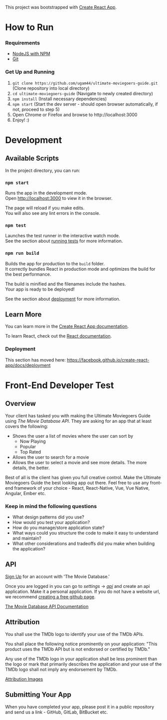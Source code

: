 This project was bootstrapped with [Create React App](https://github.com/facebook/create-react-app).

# How to Run
### Requirements
* [NodeJS with NPM](https://nodejs.org/en/download/)
* [Git](https://git-scm.com/downloads)

### Get Up and Running
1. `git clone https://github.com/ugam44/ultimate-moviegoers-guide.git` (Clone repository into local directory)
2. `cd ultimate-moviegoers-guide` (Navigate to newly created directory)
3. `npm install` (Install necessary dependencies)
4. `npm start` (Start the dev server - should open browser automatically, if not, proceed to step 5)
5. Open Chrome or Firefox and browse to http://localhost:3000
6. Enjoy! :)


# Development

## Available Scripts

In the project directory, you can run:

### `npm start`

Runs the app in the development mode.<br>
Open [http://localhost:3000](http://localhost:3000) to view it in the browser.

The page will reload if you make edits.<br>
You will also see any lint errors in the console.

### `npm test`

Launches the test runner in the interactive watch mode.<br>
See the section about [running tests](https://facebook.github.io/create-react-app/docs/running-tests) for more information.

### `npm run build`

Builds the app for production to the `build` folder.<br>
It correctly bundles React in production mode and optimizes the build for the best performance.

The build is minified and the filenames include the hashes.<br>
Your app is ready to be deployed!

See the section about [deployment](https://facebook.github.io/create-react-app/docs/deployment) for more information.

## Learn More

You can learn more in the [Create React App documentation](https://facebook.github.io/create-react-app/docs/getting-started).

To learn React, check out the [React documentation](https://reactjs.org/).

### Deployment

This section has moved here: https://facebook.github.io/create-react-app/docs/deployment


# Front-End Developer Test

## Overview

Your client has tasked you with making the Ultimate Moviegoers Guide using _The Movie Database API_. They are asking for an app that at least covers the following:

* Shows the user a list of movies where the user can sort by
  * Now Playing
  * Popular
  * Top Rated
* Allows the user to search for a movie
* Allows the user to select a movie and see more details. The more details, the better.

Best of all is the client has given you full creative control.
Make the Ultimate Moviegoers Guide the best looking app out there.
Feel free to use any front-end framework of your choice - React, React-Native, Vue, Vue Native, Angular, Ember etc.

### Keep in mind the following questions

* What design patterns did you use?
* How would you test your application?
* How do you manage/store application state?
* What ways could you structure the code to make it easy to understand and maintain?
* What other considerations and tradeoffs did you make when building the application?

## API

[Sign Up](https://www.themoviedb.org/account/signup) for an account with 'The Movie Database.'

Once you are logged in you can go to _settings_ -> [_api_](https://www.themoviedb.org/settings/api) and create an api application.
Make it a personal application. If you do not have a website url, we recommend [creating a free github page](https://pages.github.com/).

[The Movie Database API Documentation](https://developers.themoviedb.org/3/getting-started/introduction)

## Attribution
You shall use the TMDb logo to identify your use of the TMDb APIs.

You shall place the following notice prominently on your application: "This product uses the TMDb API but is not endorsed or certified by TMDb."

Any use of the TMDb logo in your application shall be less prominent than the logo or mark that primarily describes the application and your use of the TMDb logo shall not imply any endorsement by TMDb.

[Attribution Images](https://www.themoviedb.org/about/logos-attribution)

## Submitting Your App
When you have completed your app, please post it in a public repository and send us a link - GitHub, GitLab, BitBucket etc.
